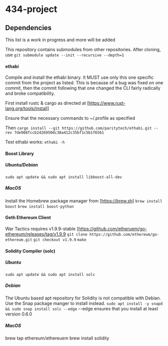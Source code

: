 # 434-project

## Dependencies

This list is a work in progress and more will be added

This repository contains submodules from other repositories. After cloning, use
`git submodule update --init --recursive --depth=1`

#### ethabi
Compile and install the ethabi binary. It MUST use only this one specific commit from the project as listed. This is because of a bug was fixed on one commit, then the commit following that one changed the CLI fairly radically and broke compatibility.

First install rustc & cargo as directed at [https://www.rust-lang.org/tools/install]

Ensure that the necessary commands to ~/.profile as specified

Then
`cargo install --git https://github.com/paritytech/ethabi.git --rev 7de908fccb2426950dc38a412c35bf1c5b1f6561`

Test ethabi works: `ethabi -h`

#### Boost Library

##### Ubuntu/Debian

`sudo apt update && sudo apt install libboost-all-dev`

##### MacOS

Install the Homebrew package manager from [https://brew.sh]
`brew install boost`
`brew install boost-python`

#### Geth Ethereum Client

War Tactics requires v1.9.9-stable [https://github.com/etheruem/go-ethereum/releases/tag/v1.9.9
`git clone https://github.com/ethereum/go-ethereum.git`
`git checkout v1.9.9`
`make`

#### Solidity Compiler (solc)

##### Ubuntu

`sudo apt update && sudo apt install solc`

##### Debian

The Ubuntu based apt repository for Solidity is not compatible with Debian. Use the Snap package manger to install instead.
`sudo apt install -y snapd && sudo snap install solc --edge`
--edge ensures that you install at least version 0.6.0

##### MacOS

brew tap ethereum/ethereuem
brew install solidity
